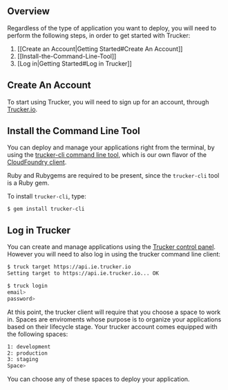 ## Overview
Regardless of the type of application you want to deploy, you will need to perform the following steps, in order to get started with Trucker:

1. [[Create an Account|Getting Started#Create An Account]]
2. [[Install-the-Command-Line-Tool]]
3. [Log in|Getting Started#Log in Trucker]]

## Create An Account
To start using Trucker, you will need to sign up for an account, through [Trucker.io](https://trucker.io). 

<!-- We don't want this at this point
Alternatively, you can create an account using the [[Trucker Command Line Tool|Getting Started#install-trucker-command-line-tool]].

### Sign up using the trucker CLI
Target `truck` at the Cloud Controller for api.trucker.io:

```bash
$ truck target api.trucker.io
Setting target to https://api.trucker.io... OK
```

Create a user and login:
```bash
$ truck register [email]
```
-->

## Install the Command Line Tool

You can deploy and manage your applications right from the terminal, by using the [trucker-cli command line tool](http://rubygems.org/gems/trucker-cli), which is our own flavor of the [CloudFoundry client](https://github.com/cloudfoundry/cf-docs/blob/master/source/docs/using/managing-apps/cf/index.html.md).

Ruby and Rubygems are required to be present, since the `trucker-cli` tool is a Ruby gem. 

To install `trucker-cli`, type:
```
$ gem install trucker-cli
```

## Log in Trucker

You can create and manage applications using the  [Trucker control panel](https://cockpit.trucker.io). However you will need to also log in using the trucker command line client:

```bash
$ truck target https://api.ie.trucker.io
Setting target to https://api.ie.trucker.io... OK

$ truck login
email>
password>
```

At this point, the trucker client will require that you choose a space to work in. Spaces are enviroments whose purpose is to organize your applications based on their lifecycle stage. Your trucker account comes equipped with the following spaces:
```bash
1: development
2: production
3: staging
Space>
```
You can choose any of these spaces to deploy your application.
